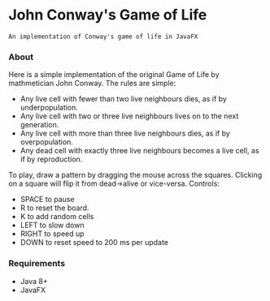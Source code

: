 # John Conway's Game of Life

    An implementation of Conway's game of life in JavaFX
 
### About
Here is a simple implementation of the original Game of Life by mathmetician John Conway. The rules are simple:
* Any live cell with fewer than two live neighbours dies, as if by underpopulation.
* Any live cell with two or three live neighbours lives on to the next generation.
* Any live cell with more than three live neighbours dies, as if by overpopulation.
* Any dead cell with exactly three live neighbours becomes a live cell, as if by reproduction.

To play, draw a pattern by dragging the mouse across the squares. Clicking on a square will flip it from dead->alive or vice-versa.
Controls:
* SPACE to pause
* R to reset the board. 
* K to add random cells
* LEFT to slow down
* RIGHT to speed up
* DOWN to reset speed to 200 ms per update
### Requirements
* Java 8+
* JavaFX
    